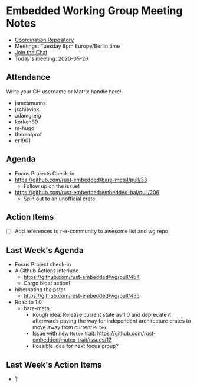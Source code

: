# Embedded Working Group Meeting Notes

* [Coordination Repository]
* Meetings: Tuesday 8pm Europe/Berlin time
* [Join the Chat]
* Today's meeting: 2020-05-26

[Coordination Repository]: https://github.com/rust-embedded/wg
[Join the Chat]: https://riot.im/app/#/room/#rust-embedded:matrix.org
[Meeting Agenda]: #

## Attendance

Write your GH username or Matrix handle here!

* jamesmunns
* jschievink
* adamgreig
* korken89
* m-hugo
* therealprof
* cr1901


## Agenda

* Focus Projects Check-in
* https://github.com/rust-embedded/bare-metal/pull/33
    * Follow up on the issue!
* https://github.com/rust-embedded/embedded-hal/pull/206
    * Spin out to an unofficial crate

## Action Items

* [ ] Add references to r-e-community to awesome list and wg repo

## Last Week's Agenda

* Focus Project check-in
* A Github Actions interlude
    * https://github.com/rust-embedded/wg/pull/454
    * Cargo bloat action!
* hibernating thejpster
    * https://github.com/rust-embedded/wg/pull/455
* Road to 1.0
    * bare-metal:
        * Rough idea: Release current state as 1.0 and deprecate it afterwards paving the way for independent architecture crates to move away from current `Mutex`
        * Issue with new `Mutex` trait: https://github.com/rust-embedded/mutex-trait/issues/12
        * Possible idea for next focus group?

## Last Week's Action Items

* ?
